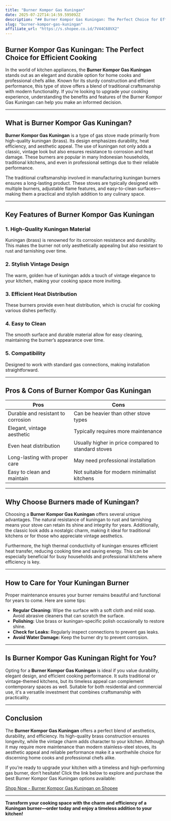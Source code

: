 ```yaml
---
title: "Burner Kompor Gas Kuningan"
date: 2025-07-22T14:14:59.595092Z
description: "## Burner Kompor Gas Kuningan: The Perfect Choice for Efficient Cooking..."
slug: "burner-kompor-gas-kuningan"
affiliate_url: "https://s.shopee.co.id/7V44C68VX2"
---
```

## Burner Kompor Gas Kuningan: The Perfect Choice for Efficient Cooking

In the world of kitchen appliances, the **Burner Kompor Gas Kuningan** stands out as an elegant and durable option for home cooks and professional chefs alike. Known for its sturdy construction and efficient performance, this type of stove offers a blend of traditional craftsmanship with modern functionality. If you're looking to upgrade your cooking experience, understanding the benefits and features of the Burner Kompor Gas Kuningan can help you make an informed decision.

---

## What is Burner Kompor Gas Kuningan?

**Burner Kompor Gas Kuningan** is a type of gas stove made primarily from high-quality kuningan (brass). Its design emphasizes durability, heat efficiency, and aesthetic appeal. The use of kuningan not only adds a classic, vintage look but also ensures resistance to corrosion and heat damage. These burners are popular in many Indonesian households, traditional kitchens, and even in professional settings due to their reliable performance.

The traditional craftsmanship involved in manufacturing kuningan burners ensures a long-lasting product. These stoves are typically designed with multiple burners, adjustable flame features, and easy-to-clean surfaces—making them a practical and stylish addition to any culinary space.

---

## Key Features of Burner Kompor Gas Kuningan

### 1. High-Quality Kuningan Material
Kuningan (brass) is renowned for its corrosion resistance and durability. This makes the burner not only aesthetically appealing but also resistant to rust and tarnishing over time.

### 2. Stylish Vintage Design
The warm, golden hue of kuningan adds a touch of vintage elegance to your kitchen, making your cooking space more inviting.

### 3. Efficient Heat Distribution
These burners provide even heat distribution, which is crucial for cooking various dishes perfectly.

### 4. Easy to Clean
The smooth surface and durable material allow for easy cleaning, maintaining the burner’s appearance over time.

### 5. Compatibility
Designed to work with standard gas connections, making installation straightforward.

---

## Pros & Cons of Burner Kompor Gas Kuningan

| Pros                                             | Cons                                           |
|--------------------------------------------------|------------------------------------------------|
| Durable and resistant to corrosion            | Can be heavier than other stove types        |
| Elegant, vintage aesthetic                     | Typically requires more maintenance          |
| Even heat distribution                         | Usually higher in price compared to standard stoves |
| Long-lasting with proper care                  | May need professional installation            |
| Easy to clean and maintain                     | Not suitable for modern minimalist kitchens  |

---

## Why Choose Burners made of Kuningan?

Choosing a **Burner Kompor Gas Kuningan** offers several unique advantages. The natural resistance of kuningan to rust and tarnishing means your stove can retain its shine and integrity for years. Additionally, the classic look adds a nostalgic charm, making it ideal for traditional kitchens or for those who appreciate vintage aesthetics.

Furthermore, the high thermal conductivity of kuningan ensures efficient heat transfer, reducing cooking time and saving energy. This can be especially beneficial for busy households and professional kitchens where efficiency is key.

---

## How to Care for Your Kuningan Burner

Proper maintenance ensures your burner remains beautiful and functional for years to come. Here are some tips:

- **Regular Cleaning:** Wipe the surface with a soft cloth and mild soap. Avoid abrasive cleaners that can scratch the surface.
- **Polishing:** Use brass or kuningan-specific polish occasionally to restore shine.
- **Check for Leaks:** Regularly inspect connections to prevent gas leaks.
- **Avoid Water Damage:** Keep the burner dry to prevent corrosion.

---

## Is Burner Kompor Gas Kuningan Right for You?

Opting for a **Burner Kompor Gas Kuningan** is ideal if you value durability, elegant design, and efficient cooking performance. It suits traditional or vintage-themed kitchens, but its timeless appeal can complement contemporary spaces as well. Suitable for both residential and commercial use, it's a versatile investment that combines craftsmanship with practicality.

---

## Conclusion

The **Burner Kompor Gas Kuningan** offers a perfect blend of aesthetics, durability, and efficiency. Its high-quality brass construction ensures longevity, while the vintage charm adds character to your kitchen. Although it may require more maintenance than modern stainless-steel stoves, its aesthetic appeal and reliable performance make it a worthwhile choice for discerning home cooks and professional chefs alike.

If you’re ready to upgrade your kitchen with a timeless and high-performing gas burner, don’t hesitate! Click the link below to explore and purchase the best Burner Kompor Gas Kuningan options available:

[Shop Now - Burner Kompor Gas Kuningan on Shopee](https://s.shopee.co.id/7V44C68VX2)

---

**Transform your cooking space with the charm and efficiency of a Kuningan burner—order today and enjoy a timeless addition to your kitchen!**